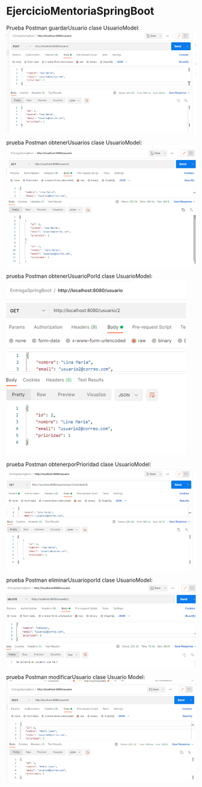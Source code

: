 # EjercicioMentoriaSpringBoot
Prueba Postman guardarUsuario clase UsuarioModel:
![img.png](img.png)

prueba Postman obtenerUsuarios clase UsuarioModel:
![img_1.png](img_1.png)

prueba Postman obtenerUsuarioPorId clase UsuarioModel:
![img_2.png](img_2.png)

prueba Postman obtenerporPrioridad clase UsuarioModel:
![img_3.png](img_3.png)

prueba Postman eliminarUsuarioporId clase UsuarioModel:
![img_4.png](img_4.png)

prueba Postman modificarUsuario clase Usuario Model:
![img_5.png](img_5.png)